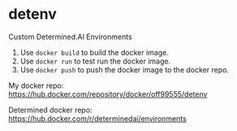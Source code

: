 # detenv

Custom Determined.AI Environments

1. Use `docker build` to build the docker image.
2. Use `docker run` to test run the docker image.
3. Use `docker push` to push the docker image to the docker repo.

My docker repo:
https://hub.docker.com/repository/docker/off99555/detenv

Determined docker repo:
https://hub.docker.com/r/determinedai/environments